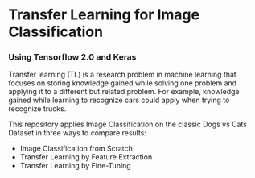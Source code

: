 # Transfer Learning for Image Classification
### Using Tensorflow 2.0 and Keras

Transfer learning (TL) is a research problem in machine learning that focuses on storing knowledge gained while solving one problem and applying it to a different but related problem. For example, knowledge gained while learning to recognize cars could apply when trying to recognize trucks.

This repository applies Image Classification on the classic Dogs vs Cats Dataset in three ways to compare results:
* Image Classification from Scratch
* Transfer Learning by Feature Extraction
* Transfer Learning by Fine-Tuning
